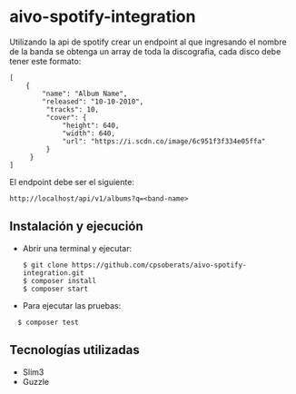 # aivo-spotify-integration
Utilizando la api de spotify crear un endpoint al que ingresando el nombre de la banda se obtenga un array de toda la discografia, cada disco debe tener este formato:

```
[
    {
        "name": "Album Name",
        "released": "10-10-2010",
         "tracks": 10,
         "cover": {
             "height": 640,
             "width": 640,
             "url": "https://i.scdn.co/image/6c951f3f334e05ffa"
         }
     }
]
```
El endpoint debe ser el siguiente:
```
http://localhost/api/v1/albums?q=<band-name>
```
## Instalación y ejecución
- Abrir una terminal y ejecutar:
  
  ```
  $ git clone https://github.com/cpsoberats/aivo-spotify-integration.git
  $ composer install
  $ composer start
  ```
- Para ejecutar las pruebas:
```
  $ composer test
```
## Tecnologías utilizadas
- Slim3
- Guzzle


